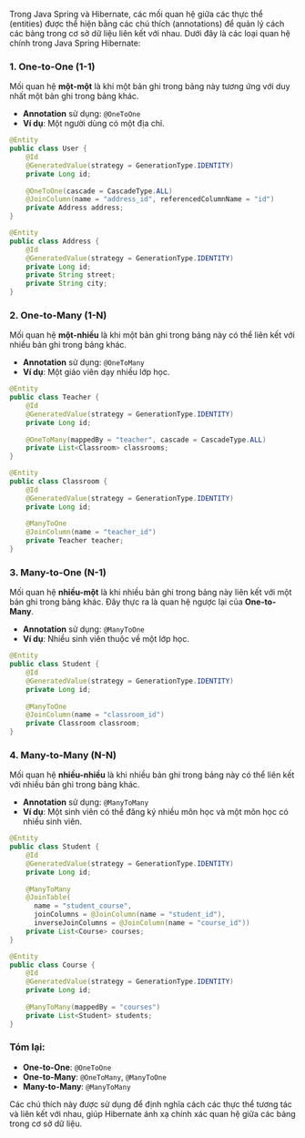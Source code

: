 Trong Java Spring và Hibernate, các mối quan hệ giữa các thực thể (entities) được thể hiện bằng các chú thích (annotations) để quản lý cách các bảng trong cơ sở dữ liệu liên kết với nhau. Dưới đây là các loại quan hệ chính trong Java Spring Hibernate:

### 1. **One-to-One (1-1)**

Mối quan hệ **một-một** là khi một bản ghi trong bảng này tương ứng với duy nhất một bản ghi trong bảng khác.

- **Annotation** sử dụng: `@OneToOne`
- **Ví dụ**: Một người dùng có một địa chỉ.

```java
@Entity
public class User {
    @Id
    @GeneratedValue(strategy = GenerationType.IDENTITY)
    private Long id;
    
    @OneToOne(cascade = CascadeType.ALL)
    @JoinColumn(name = "address_id", referencedColumnName = "id")
    private Address address;
}

@Entity
public class Address {
    @Id
    @GeneratedValue(strategy = GenerationType.IDENTITY)
    private Long id;
    private String street;
    private String city;
}
```

### 2. **One-to-Many (1-N)**

Mối quan hệ **một-nhiều** là khi một bản ghi trong bảng này có thể liên kết với nhiều bản ghi trong bảng khác.

- **Annotation** sử dụng: `@OneToMany`
- **Ví dụ**: Một giáo viên dạy nhiều lớp học.

```java
@Entity
public class Teacher {
    @Id
    @GeneratedValue(strategy = GenerationType.IDENTITY)
    private Long id;
    
    @OneToMany(mappedBy = "teacher", cascade = CascadeType.ALL)
    private List<Classroom> classrooms;
}

@Entity
public class Classroom {
    @Id
    @GeneratedValue(strategy = GenerationType.IDENTITY)
    private Long id;
    
    @ManyToOne
    @JoinColumn(name = "teacher_id")
    private Teacher teacher;
}
```

### 3. **Many-to-One (N-1)**

Mối quan hệ **nhiều-một** là khi nhiều bản ghi trong bảng này liên kết với một bản ghi trong bảng khác. Đây thực ra là quan hệ ngược lại của **One-to-Many**.

- **Annotation** sử dụng: `@ManyToOne`
- **Ví dụ**: Nhiều sinh viên thuộc về một lớp học.

```java
@Entity
public class Student {
    @Id
    @GeneratedValue(strategy = GenerationType.IDENTITY)
    private Long id;
    
    @ManyToOne
    @JoinColumn(name = "classroom_id")
    private Classroom classroom;
}
```

### 4. **Many-to-Many (N-N)**

Mối quan hệ **nhiều-nhiều** là khi nhiều bản ghi trong bảng này có thể liên kết với nhiều bản ghi trong bảng khác.

- **Annotation** sử dụng: `@ManyToMany`
- **Ví dụ**: Một sinh viên có thể đăng ký nhiều môn học và một môn học có nhiều sinh viên.

```java
@Entity
public class Student {
    @Id
    @GeneratedValue(strategy = GenerationType.IDENTITY)
    private Long id;
    
    @ManyToMany
    @JoinTable(
      name = "student_course", 
      joinColumns = @JoinColumn(name = "student_id"), 
      inverseJoinColumns = @JoinColumn(name = "course_id"))
    private List<Course> courses;
}

@Entity
public class Course {
    @Id
    @GeneratedValue(strategy = GenerationType.IDENTITY)
    private Long id;
    
    @ManyToMany(mappedBy = "courses")
    private List<Student> students;
}
```

### **Tóm lại:**
- **One-to-One**: `@OneToOne`
- **One-to-Many**: `@OneToMany`, `@ManyToOne`
- **Many-to-Many**: `@ManyToMany`

Các chú thích này được sử dụng để định nghĩa cách các thực thể tương tác và liên kết với nhau, giúp Hibernate ánh xạ chính xác quan hệ giữa các bảng trong cơ sở dữ liệu.